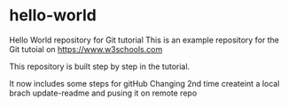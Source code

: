 # hello-world
Hello World repository for Git tutorial
This is an example repository for the Git tutoial on https://www.w3schools.com

This repository is built step by step in the tutorial.

It now includes some steps for gitHub
Changing 2nd time
createint a local brach update-readme and pusing it on remote repo
